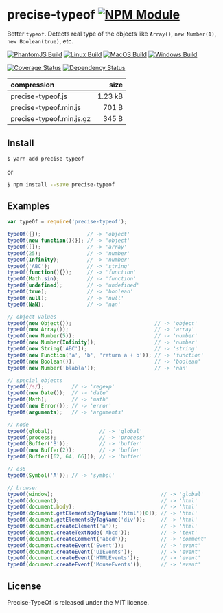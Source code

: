# precise-typeof [![NPM Module](https://img.shields.io/npm/v/precise-typeof.svg?style=flat)](https://www.npmjs.com/package/precise-typeof)

Better `typeof`. Detects real type of the objects like `Array()`, `new Number(1)`, `new Boolean(true)`, etc.

[![PhantomJS Build](https://img.shields.io/travis/alexindigo/precise-typeof/canary.svg?label=browser&style=flat)](https://travis-ci.org/alexindigo/precise-typeof)
[![Linux Build](https://img.shields.io/travis/alexindigo/precise-typeof/canary.svg?label=linux:6.x-10.x&style=flat)](https://travis-ci.org/alexindigo/precise-typeof)
[![MacOS Build](https://img.shields.io/travis/alexindigo/precise-typeof/canary.svg?label=macos:6.x-10.x&style=flat)](https://travis-ci.org/alexindigo/precise-typeof)
[![Windows Build](https://img.shields.io/appveyor/ci/alexindigo/precise-typeof/canary.svg?label=windows:6.x-10.x&style=flat)](https://ci.appveyor.com/project/alexindigo/precise-typeof)

[![Coverage Status](https://img.shields.io/coveralls/alexindigo/precise-typeof/canary.svg?label=code+coverage&style=flat)](https://coveralls.io/github/alexindigo/precise-typeof?branch=canary)
[![Dependency Status](https://img.shields.io/david/alexindigo/precise-typeof.svg?style=flat)](https://david-dm.org/alexindigo/precise-typeof)

<!-- Not yet ![Readme](https://img.shields.io/badge/readme-tested-brightgreen.svg?style=flat)
Too many false positives [![Codacy Badge](https://img.shields.io/codacy/5f1289b78b7346498797f9f3cd674408.svg)](https://www.codacy.com/app/alexindigo/precise-typeof) -->

| compression              |    size |
| :----------------------- | ------: |
| precise-typeof.js        | 1.23 kB |
| precise-typeof.min.js    |   701 B |
| precise-typeof.min.js.gz |   345 B |


## Install

```sh
$ yarn add precise-typeof
```

or

```sh
$ npm install --save precise-typeof
```

## Examples

```javascript
var typeOf = require('precise-typeof');

typeOf({});               // -> 'object'
typeOf(new function(){}); // -> 'object'
typeOf([]);               // -> 'array'
typeOf(25);               // -> 'number'
typeOf(Infinity);         // -> 'number'
typeOf('ABC');            // -> 'string'
typeOf(function(){});     // -> 'function'
typeOf(Math.sin);         // -> 'function'
typeOf(undefined);        // -> 'undefined'
typeOf(true);             // -> 'boolean'
typeOf(null);             // -> 'null'
typeOf(NaN);              // -> 'nan'

// object values
typeOf(new Object());                           // -> 'object'
typeOf(new Array());                            // -> 'array'
typeOf(new Number(5));                          // -> 'number'
typeOf(new Number(Infinity));                   // -> 'number'
typeOf(new String('ABC'));                      // -> 'string'
typeOf(new Function('a', 'b', 'return a + b')); // -> 'function'
typeOf(new Boolean());                          // -> 'boolean'
typeOf(new Number('blabla'));                   // -> 'nan'

// special objects
typeOf(/s/);         // -> 'regexp'
typeOf(new Date());  // -> 'date'
typeOf(Math);        // -> 'math'
typeOf(new Error()); // -> 'error'
typeOf(arguments);   // -> 'arguments'

// node
typeOf(global);               // -> 'global'
typeOf(process);              // -> 'process'
typeOf(Buffer('B'));          // -> 'buffer'
typeOf(new Buffer(2));        // -> 'buffer'
typeOf(Buffer([62, 64, 66])); // -> 'buffer'

// es6
typeOf(Symbol('A')); // -> 'symbol'

// browser
typeOf(window);                                   // -> 'global'
typeOf(document);                                 // -> 'html'
typeOf(document.body);                            // -> 'html'
typeOf(document.getElementsByTagName('html')[0]); // -> 'html'
typeOf(document.getElementsByTagName('div'));     // -> 'html'
typeOf(document.createElement('a'));              // -> 'html'
typeOf(document.createTextNode('Abcd'));          // -> 'text'
typeOf(document.createComment('abcd'));           // -> 'comment'
typeOf(document.createEvent('Event'));            // -> 'event'
typeOf(document.createEvent('UIEvents'));         // -> 'event'
typeOf(document.createEvent('HTMLEvents'));       // -> 'event'
typeOf(document.createEvent('MouseEvents'));      // -> 'event'
```

## License

Precise-TypeOf is released under the MIT license.
